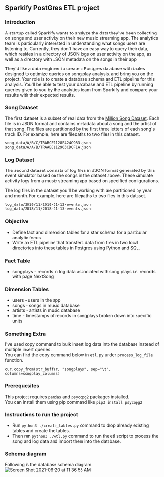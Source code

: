 ## Sparkify PostGres ETL project
### Introduction
A startup called Sparkify wants to analyze the data they've been collecting on songs and user activity on their new music streaming app. The analytics team is particularly interested in understanding what songs users are listening to. Currently, they don't have an easy way to query their data, which resides in a directory of JSON logs on user activity on the app, as well as a directory with JSON metadata on the songs in their app.

They'd like a data engineer to create a Postgres database with tables designed to optimize queries on song play analysis, and bring you on the project. Your role is to create a database schema and ETL pipeline for this analysis. You'll be able to test your database and ETL pipeline by running queries given to you by the analytics team from Sparkify and compare your results with their expected results.

### Song Dataset
The first dataset is a subset of real data from the [Million Song Dataset](https://labrosa.ee.columbia.edu/millionsong/). Each file is in JSON format and contains metadata about a song and the artist of that song. The files are partitioned by the first three letters of each song's track ID. For example, here are filepaths to two files in this dataset.

```
song_data/A/B/C/TRABCEI128F424C983.json
song_data/A/A/B/TRAABJL12903CDCF1A.json
```

### Log Dataset
The second dataset consists of log files in JSON format generated by this event simulator based on the songs in the dataset above. These simulate activity logs from a music streaming app based on specified configurations.

The log files in the dataset you'll be working with are partitioned by year and month. For example, here are filepaths to two files in this dataset.

```
log_data/2018/11/2018-11-12-events.json
log_data/2018/11/2018-11-13-events.json
```

### Objective
- Define fact and dimension tables for a star schema for a particular analytic focus.
- Write an ETL pipeline that transfers data from files in two local directories into these tables in Postgres using Python and SQL.

### Fact Table
- songplays - records in log data associated with song plays i.e. records with page NextSong

### Dimension Tables
- users - users in the app
- songs - songs in music database
- artists - artists in music database
- time - timestamps of records in songplays broken down into specific units

### Something Extra
I've used copy command to bulk insert log data into the database instead of multiple insert queries.<br>
You can find the copy command below in ``etl.py`` under ``process_log_file`` function.
```
cur.copy_from(str_buffer, "songplays", sep="\t", columns=songplay_columns)
```
### Prerequesites
This project requires ``pandas`` and ``psycopg2`` packages installed.<br>
You can install them using pip command like ``pip3 install psycopg2``

### Instructions to run the project
- Run ``python3 ./create_tables.py`` command to drop already existing tables and create the tables.
- Then run ``python3 ./etl.py`` command to run the etl script to process the song and log data and import them into the database.

### Schema diagram
Following is the database schema diagram.
![Screen Shot 2021-06-20 at 11 36 55 AM](https://user-images.githubusercontent.com/2171885/122658024-b8d5ac80-d1bc-11eb-8ee0-ad9b5303b5df.png)
